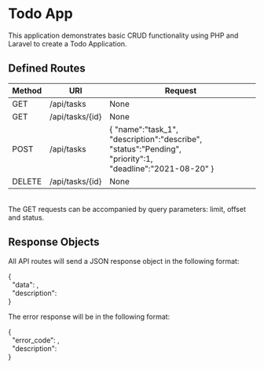 # Todo  App

This application demonstrates basic CRUD functionality using PHP and Laravel to create a Todo Application.

## Defined Routes

| Method | URI             | Request                                                                                                       |
|--------|-----------------|---------------------------------------------------------------------------------------------------------------|
| GET    | /api/tasks      | None                                                                                                          |
| GET    | /api/tasks/{id} | None                                                                                                          |
| POST   | /api/tasks      | {  "name":"task_1",  "description":"describe",  "status":"Pending", <br> "priority":1, <br> "deadline":"2021-08-20" } |
| DELETE | /api/tasks/{id} | None                                                                                                          |

<br>
The GET requests can be accompanied by query parameters: limit, offset and status.

## Response Objects

All API routes will send a JSON response object in the following format:

{  
&nbsp; "data": ,  
&nbsp; "description":  
}

The error response will be in the following format:

{  
&nbsp; "error_code": ,  
&nbsp; "description":  
}
